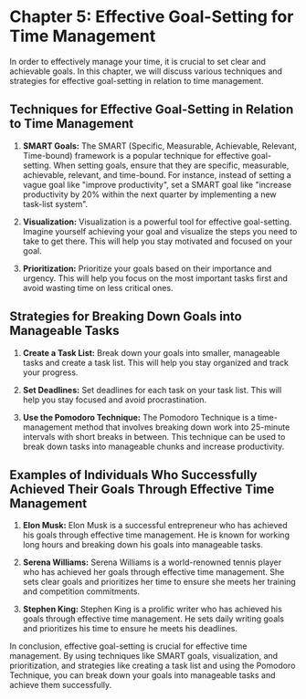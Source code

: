 Chapter 5: Effective Goal-Setting for Time Management
=====================================================

In order to effectively manage your time, it is crucial to set clear and achievable goals. In this chapter, we will discuss various techniques and strategies for effective goal-setting in relation to time management.

Techniques for Effective Goal-Setting in Relation to Time Management
--------------------------------------------------------------------

1. **SMART Goals:** The SMART (Specific, Measurable, Achievable, Relevant, Time-bound) framework is a popular technique for effective goal-setting. When setting goals, ensure that they are specific, measurable, achievable, relevant, and time-bound. For instance, instead of setting a vague goal like "improve productivity", set a SMART goal like "increase productivity by 20% within the next quarter by implementing a new task-list system".

2. **Visualization:** Visualization is a powerful tool for effective goal-setting. Imagine yourself achieving your goal and visualize the steps you need to take to get there. This will help you stay motivated and focused on your goal.

3. **Prioritization:** Prioritize your goals based on their importance and urgency. This will help you focus on the most important tasks first and avoid wasting time on less critical ones.

Strategies for Breaking Down Goals into Manageable Tasks
--------------------------------------------------------

1. **Create a Task List:** Break down your goals into smaller, manageable tasks and create a task list. This will help you stay organized and track your progress.

2. **Set Deadlines:** Set deadlines for each task on your task list. This will help you stay focused and avoid procrastination.

3. **Use the Pomodoro Technique:** The Pomodoro Technique is a time-management method that involves breaking down work into 25-minute intervals with short breaks in between. This technique can be used to break down tasks into manageable chunks and increase productivity.

Examples of Individuals Who Successfully Achieved Their Goals Through Effective Time Management
-----------------------------------------------------------------------------------------------

1. **Elon Musk:** Elon Musk is a successful entrepreneur who has achieved his goals through effective time management. He is known for working long hours and breaking down his goals into manageable tasks.

2. **Serena Williams:** Serena Williams is a world-renowned tennis player who has achieved her goals through effective time management. She sets clear goals and prioritizes her time to ensure she meets her training and competition commitments.

3. **Stephen King:** Stephen King is a prolific writer who has achieved his goals through effective time management. He sets daily writing goals and prioritizes his time to ensure he meets his deadlines.

In conclusion, effective goal-setting is crucial for effective time management. By using techniques like SMART goals, visualization, and prioritization, and strategies like creating a task list and using the Pomodoro Technique, you can break down your goals into manageable tasks and achieve them successfully.
